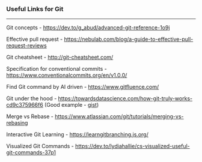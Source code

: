 ### Useful Links for Git
---

Git concepts - https://dev.to/g_abud/advanced-git-reference-1o9j

Effective pull request - https://nebulab.com/blog/a-guide-to-effective-pull-request-reviews

Git cheatsheet - http://git-cheatsheet.com/

Specification for conventional commits - https://www.conventionalcommits.org/en/v1.0.0/

Find Git command by AI driven - https://www.gitfluence.com/

Git under the hood - https://towardsdatascience.com/how-git-truly-works-cd9c375966f6 (Good example - [gist](https://gist.github.com/branneman/6501d0d2310256396091400dc30b3e31))

Merge vs Rebase - https://www.atlassian.com/git/tutorials/merging-vs-rebasing

Interactive Git Learning - https://learngitbranching.js.org/

Visualized Git Commands - https://dev.to/lydiahallie/cs-visualized-useful-git-commands-37p1

